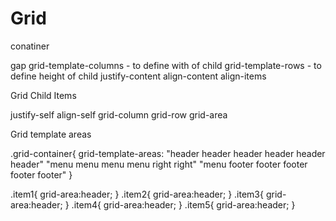 # Grid


conatiner

gap
grid-template-columns - to define with of child
grid-template-rows - to define height of child
justify-content
align-content
align-items


Grid Child Items

justify-self
align-self
grid-column
grid-row
grid-area


Grid template areas

.grid-container{
    grid-template-areas:
        "header header header header header header"
        "menu menu menu menu right right"
        "menu footer footer footer footer footer"
}

.item1{
    grid-area:header;
}
.item2{
    grid-area:header;
}
.item3{
    grid-area:header;
}
.item4{
    grid-area:header;
}
.item5{
    grid-area:header;
}